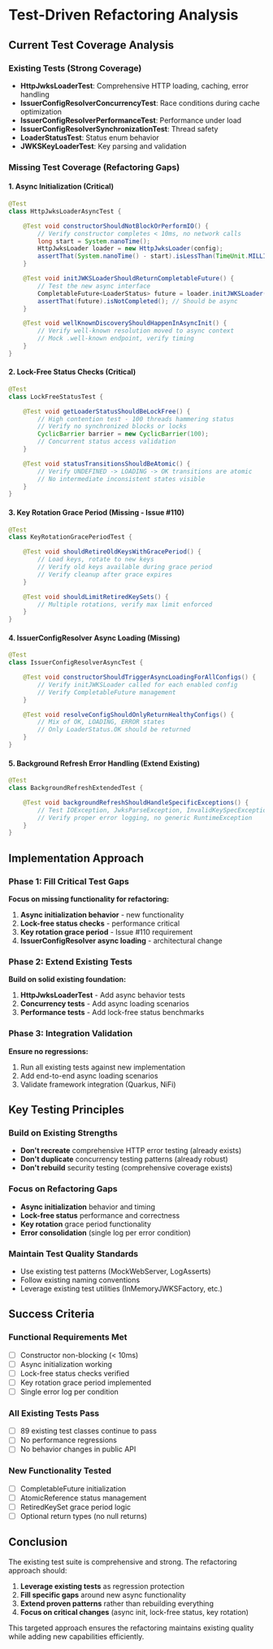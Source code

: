 # Test-Driven Refactoring Analysis

## Current Test Coverage Analysis

### Existing Tests (Strong Coverage)
- **HttpJwksLoaderTest**: Comprehensive HTTP loading, caching, error handling
- **IssuerConfigResolverConcurrencyTest**: Race conditions during cache optimization
- **IssuerConfigResolverPerformanceTest**: Performance under load
- **IssuerConfigResolverSynchronizationTest**: Thread safety
- **LoaderStatusTest**: Status enum behavior
- **JWKSKeyLoaderTest**: Key parsing and validation

### Missing Test Coverage (Refactoring Gaps)

#### 1. Async Initialization (Critical)
```java
@Test
class HttpJwksLoaderAsyncTest {

    @Test void constructorShouldNotBlockOrPerformIO() {
        // Verify constructor completes < 10ms, no network calls
        long start = System.nanoTime();
        HttpJwksLoader loader = new HttpJwksLoader(config);
        assertThat(System.nanoTime() - start).isLessThan(TimeUnit.MILLISECONDS.toNanos(10));
    }

    @Test void initJWKSLoaderShouldReturnCompletableFuture() {
        // Test the new async interface
        CompletableFuture<LoaderStatus> future = loader.initJWKSLoader(counter);
        assertThat(future).isNotCompleted(); // Should be async
    }

    @Test void wellKnownDiscoveryShouldHappenInAsyncInit() {
        // Verify well-known resolution moved to async context
        // Mock .well-known endpoint, verify timing
    }
}
```

#### 2. Lock-Free Status Checks (Critical)
```java
@Test
class LockFreeStatusTest {

    @Test void getLoaderStatusShouldBeLockFree() {
        // High contention test - 100 threads hammering status
        // Verify no synchronized blocks or locks
        CyclicBarrier barrier = new CyclicBarrier(100);
        // Concurrent status access validation
    }

    @Test void statusTransitionsShouldBeAtomic() {
        // Verify UNDEFINED -> LOADING -> OK transitions are atomic
        // No intermediate inconsistent states visible
    }
}
```

#### 3. Key Rotation Grace Period (Missing - Issue #110)
```java
@Test
class KeyRotationGracePeriodTest {

    @Test void shouldRetireOldKeysWithGracePeriod() {
        // Load keys, rotate to new keys
        // Verify old keys available during grace period
        // Verify cleanup after grace expires
    }

    @Test void shouldLimitRetiredKeySets() {
        // Multiple rotations, verify max limit enforced
    }
}
```

#### 4. IssuerConfigResolver Async Loading (Missing)
```java
@Test
class IssuerConfigResolverAsyncTest {

    @Test void constructorShouldTriggerAsyncLoadingForAllConfigs() {
        // Verify initJWKSLoader called for each enabled config
        // Verify CompletableFuture management
    }

    @Test void resolveConfigShouldOnlyReturnHealthyConfigs() {
        // Mix of OK, LOADING, ERROR states
        // Only LoaderStatus.OK should be returned
    }
}
```

#### 5. Background Refresh Error Handling (Extend Existing)
```java
@Test
class BackgroundRefreshExtendedTest {

    @Test void backgroundRefreshShouldHandleSpecificExceptions() {
        // Test IOException, JwksParseException, InvalidKeySpecException
        // Verify proper error logging, no generic RuntimeException
    }
}
```

## Implementation Approach

### Phase 1: Fill Critical Test Gaps
**Focus on missing functionality for refactoring:**

1. **Async initialization behavior** - new functionality
2. **Lock-free status checks** - performance critical
3. **Key rotation grace period** - Issue #110 requirement
4. **IssuerConfigResolver async loading** - architectural change

### Phase 2: Extend Existing Tests
**Build on solid existing foundation:**

1. **HttpJwksLoaderTest** - Add async behavior tests
2. **Concurrency tests** - Add async loading scenarios
3. **Performance tests** - Add lock-free status benchmarks

### Phase 3: Integration Validation
**Ensure no regressions:**

1. Run all existing tests against new implementation
2. Add end-to-end async loading scenarios
3. Validate framework integration (Quarkus, NiFi)

## Key Testing Principles

### Build on Existing Strengths
- **Don't recreate** comprehensive HTTP error testing (already exists)
- **Don't duplicate** concurrency testing patterns (already robust)
- **Don't rebuild** security testing (comprehensive coverage exists)

### Focus on Refactoring Gaps
- **Async initialization** behavior and timing
- **Lock-free status** performance and correctness
- **Key rotation** grace period functionality
- **Error consolidation** (single log per error condition)

### Maintain Test Quality Standards
- Use existing test patterns (MockWebServer, LogAsserts)
- Follow existing naming conventions
- Leverage existing test utilities (InMemoryJWKSFactory, etc.)

## Success Criteria

### Functional Requirements Met
- [ ] Constructor non-blocking (< 10ms)
- [ ] Async initialization working
- [ ] Lock-free status checks verified
- [ ] Key rotation grace period implemented
- [ ] Single error log per condition

### All Existing Tests Pass
- [ ] 89 existing test classes continue to pass
- [ ] No performance regressions
- [ ] No behavior changes in public API

### New Functionality Tested
- [ ] CompletableFuture initialization
- [ ] AtomicReference status management
- [ ] RetiredKeySet grace period logic
- [ ] Optional return types (no null returns)

## Conclusion

The existing test suite is comprehensive and strong. The refactoring approach should:

1. **Leverage existing tests** as regression protection
2. **Fill specific gaps** around new async functionality
3. **Extend proven patterns** rather than rebuilding everything
4. **Focus on critical changes** (async init, lock-free status, key rotation)

This targeted approach ensures the refactoring maintains existing quality while adding new capabilities efficiently.